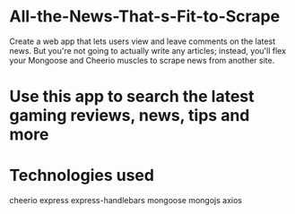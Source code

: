 # All-the-News-That-s-Fit-to-Scrape
Create a web app that lets users view and leave comments on the latest news. But you're not going to actually write any articles; instead, you'll flex your Mongoose and Cheerio muscles to scrape news from another site.

# Use this app to search the latest gaming reviews, news, tips and more

# Technologies used
cheerio
express
express-handlebars
mongoose
mongojs
axios